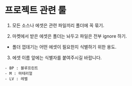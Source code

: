 # 프로젝트 관련 룰

1. 모든 소스나 에셋은 관련 파일끼리 폴더에 꼭 묶기.

2. 마켓에서 받은 에셋은 폴더는 놔두고 파일은 전부 ignore 하기.
- 폴더 껍데기는 어떤 에셋이 필요한지 식별하기 위한 용도.
 
3. 에셋 이름 앞에는 식별자를 붙여주시길 바랍니다.
```
- BP : 블루프린트
- M : 마테리얼
- LV : 레벨
```
